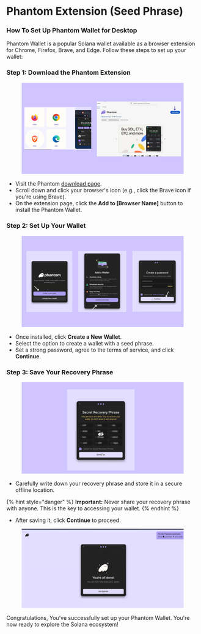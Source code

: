 # Phantom Extension (Seed Phrase)

### How To Set Up Phantom Wallet for Desktop <a href="#how-to-set-up-phantom-wallet" id="how-to-set-up-phantom-wallet"></a>

Phantom Wallet is a popular Solana wallet available as a browser extension for Chrome, Firefox, Brave, and Edge. Follow these steps to set up your wallet:

### **Step 1: Download the Phantom Extension**

<figure><img src="../../.gitbook/assets/phamtom desktop.png" alt=""><figcaption></figcaption></figure>

* Visit the Phantom [download page](https://phantom.app/download).
* Scroll down and click your browser's icon (e.g., click the Brave icon if you're using Brave).
* On the extension page, click the **Add to \[Browser Name]** button to install the Phantom Wallet.

### Step 2: Set Up Your Wallet

<figure><img src="../../.gitbook/assets/exe.png" alt=""><figcaption></figcaption></figure>

* Once installed, click **Create a New Wallet**.
* Select the option to create a wallet with a seed phrase.
* Set a strong password, agree to the terms of service, and click **Continue**.

### Step 3: Save Your Recovery Phrase

<figure><img src="../../.gitbook/assets/phrase.png" alt=""><figcaption></figcaption></figure>

* Carefully write down your recovery phrase and store it in a secure offline location.

{% hint style="danger" %}
**Important:** Never share your recovery phrase with anyone. This is the key to accessing your wallet.
{% endhint %}

* After saving it, click **Continue** to proceed.

<figure><img src="../../.gitbook/assets/image (2) (1) (1).png" alt=""><figcaption></figcaption></figure>

Congratulations, You’ve successfully set up your Phantom Wallet. You're now ready to explore the Solana ecosystem!
